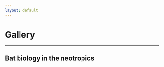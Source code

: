 ```yaml
---
layout: default
---
```

# Gallery
---

## Bat biology in the neotropics

<div class="loader-container">
  <div class="loader"></div>
</div>

<div id="gallery-container" style="display: none;">
  <div class="responsive">
    <div class="gallery">
        <img src="/assets/photos/chiroptology/01_IMG_2563.jpg" loading="lazy" decoding="async" alt="01"
  onclick="openModal();currentSlide(1)">
    </div>
  </div>
  
  <div class="responsive">
    <div class="gallery">
        <img src="/assets/photos/chiroptology/02_IMG_2547.JPG" loading="lazy" decoding="async" alt="02"
  onclick="openModal();currentSlide(2)">
    </div>
  </div>
  
  <div class="responsive">
    <div class="gallery">
        <img src="/assets/photos/chiroptology/03_IMG_5306.JPG" loading="lazy" decoding="async" alt="03"
  onclick="openModal();currentSlide(3)">
    </div>
  </div>
  
  <div class="responsive">
    <div class="gallery">
        <img src="/assets/photos/chiroptology/04_IMG_2406.JPG" loading="lazy" decoding="async" alt="04"
  onclick="openModal();currentSlide(4)">
    </div>
  </div>
  
  <div class="responsive">
    <div class="gallery">
        <img src="/assets/photos/chiroptology/05_IMG_1995.JPG" loading="lazy" decoding="async" alt="05"
  onclick="openModal();currentSlide(5)">
    </div>
  </div>
  
  <div class="responsive">
    <div class="gallery">
        <img src="/assets/photos/chiroptology/06_P1012854.JPG" loading="lazy" decoding="async" alt="06"
  onclick="openModal();currentSlide(6)">
    </div>
  </div>
  
  <div class="responsive">
    <div class="gallery">
        <img src="/assets/photos/chiroptology/07_P1012904.JPG" loading="lazy" decoding="async" alt="07"
  onclick="openModal();currentSlide(7)">
    </div>
  </div>
  
  <div class="responsive">
    <div class="gallery">
        <img src="/assets/photos/chiroptology/08_37499008_Unknown.JPG" loading="lazy" decoding="async" alt="08"
  onclick="openModal();currentSlide(8)">
    </div>
  </div>
  
  <div class="responsive">
    <div class="gallery">
        <img src="/assets/photos/chiroptology/09_IMG_1747.JPG" loading="lazy" decoding="async" alt="09"
  onclick="openModal();currentSlide(9)">
    </div>
  </div>
  
  <div class="responsive">
    <div class="gallery">
        <img src="/assets/photos/chiroptology/10_IMG_3159.JPG" loading="lazy" decoding="async" alt="10"
  onclick="openModal();currentSlide(10)">
    </div>
  </div>
  
  <div class="responsive">
    <div class="gallery">
        <img src="/assets/photos/chiroptology/11_IMG_5163.JPG" loading="lazy" decoding="async" alt="11"
  onclick="openModal();currentSlide(11)">
    </div>
  </div>
  
  <div class="responsive">
    <div class="gallery">
        <img src="/assets/photos/chiroptology/12_IMG_0363.JPG" loading="lazy" decoding="async" alt="12"
  onclick="openModal();currentSlide(12)">
    </div>
  </div>
  
  <div class="responsive">
    <div class="gallery">
        <img src="/assets/photos/chiroptology/13_IMG_2666.JPG" loading="lazy" decoding="async" alt="13"
  onclick="openModal();currentSlide(13)">
    </div>
  </div>
  
  <div class="responsive">
    <div class="gallery">
        <img src="/assets/photos/chiroptology/14_IMG_1759.JPG" loading="lazy" decoding="async" alt="14"
  onclick="openModal();currentSlide(14)">
    </div>
  </div>
  
  <div class="responsive">
    <div class="gallery">
        <img src="/assets/photos/chiroptology/15_IMG_5222.JPG" loading="lazy" decoding="async" alt="15"
  onclick="openModal();currentSlide(15)">
    </div>
  </div>
  
  <div id="myModal" class="modal">
    <span class="close cursor" onclick="closeModal()">&times;</span>
    <div class="modal-content">
  
      <div class="mySlides">
        <img src="/assets/photos/chiroptology/01_IMG_2563.jpg" style="height:auto; width:100%">
      </div>
  
      <div class="mySlides">
        <img src="/assets/photos/chiroptology/02_IMG_2547.JPG" style="height:auto; width:100%">
      </div>
  
      <div class="mySlides">
        <img src="/assets/photos/chiroptology/03_IMG_5306.JPG" style="height:auto; width:100%">
      </div>
      
      <div class="mySlides">
        <img src="/assets/photos/chiroptology/04_IMG_2406.JPG" style="height:auto; width:100%">   
      </div>
        
      <div class="mySlides">
        <img src="/assets/photos/chiroptology/05_IMG_1995.JPG" style="height:auto; width:100%">   
      </div>
  
      <div class="mySlides">
        <img src="/assets/photos/chiroptology/06_P1012854.JPG" style="height:auto; width:100%">   
      </div>
  
      <div class="mySlides">
        <img src="/assets/photos/chiroptology/07_P1012904.JPG" style="height:auto; width:100%">   
      </div>
  
      <div class="mySlides">
        <img src="/assets/photos/chiroptology/08_37499008_Unknown.JPG" style="height:auto; width:100%">   
      </div>
  
      <div class="mySlides">
        <img src="/assets/photos/chiroptology/09_IMG_1747.JPG" style="height:auto; width:100%">   
      </div>
  
      <div class="mySlides">
        <img src="/assets/photos/chiroptology/10_IMG_3159.JPG" style="height:auto; width:100%">   
      </div>
  
      <div class="mySlides">
        <img src="/assets/photos/chiroptology/11_IMG_5163.JPG" style="height:auto; width:100%">  
      </div>
  
      <div class="mySlides">
        <img src="/assets/photos/chiroptology/12_IMG_0363.JPG" style="height:auto; width:100%">   
      </div>
  
      <div class="mySlides">
        <img src="/assets/photos/chiroptology/13_IMG_2666.JPG" style="height:auto; width:100%">   
      </div>
  
      <div class="mySlides">
        <img src="/assets/photos/chiroptology/14_IMG_1759.JPG" style="height:auto; width:100%">   
      </div>
  
      <div class="mySlides">
        <img src="/assets/photos/chiroptology/15_IMG_5222.JPG" style="height:auto; width:100%">   
      </div>
      
      <a class="prev" onclick="plusSlides(-1)">&#10094;</a>
      <a class="next" onclick="plusSlides(1)">&#10095;</a>
  
      <div class="caption-container">
        <p id="caption"></p>
      </div>
    </div>
  </div>
</div>

<script>
  // Get the modal and slideshow elements
  var modal = document.getElementById('myModal');
  var closeButton = modal.querySelector('.close');

  // Slideshow variables
  var slideIndex = 1;

  // Function to open the modal and show the slideshow
  function openModal() {
    modal.style.display = 'block';
    showSlides(slideIndex);
  }

  // Function to close the modal
  function closeModal() {
    modal.style.display = 'none';
  }

  // Function to navigate to the next or previous slide
  function plusSlides(n) {
    showSlides(slideIndex += n);
  }

  // Function to show a specific slide
  function currentSlide(n) {
    showSlides(slideIndex = n);
  }

  // Function to display slides
  function showSlides(n) {
    var i;
    var slides = document.getElementsByClassName("mySlides");
    if (n > slides.length) { slideIndex = 1 }
    if (n < 1) { slideIndex = slides.length }
    for (i = 0; i < slides.length; i++) {
      slides[i].style.display = "none";
    }
    slides[slideIndex - 1].style.display = "block";
  }

  // Event listener for closing the modal
  closeButton.addEventListener('click', closeModal);

  // Close modal if clicked outside the slideshow content
  modal.addEventListener('click', function(event) {
    if (event.target === modal) {
      closeModal();
    }
  });

  // Close modal on pressing Escape key
  document.addEventListener('keydown', function(event) {
    if (event.key === 'Escape' && modal.style.display === 'block') {
      closeModal();
    }
    
    // Keyboard navigation for slideshow
    if (modal.style.display === 'block') {
      if (event.key === 'ArrowLeft') {
        plusSlides(-1);
      } else if (event.key === 'ArrowRight') {
        plusSlides(1);
      }
    }
  });
    
document.addEventListener("DOMContentLoaded", function() {
    // Hide the gallery initially
    document.getElementById("gallery-container").style.display = "none";

    // Display loading symbol
    document.getElementById("loading").style.display = "block";

    // Check if all images are loaded
    var images = document.getElementById("gallery-container").getElementsByTagName("img");
    var loadedCount = 0;

    for (var i = 0; i < images.length; i++) {
        images[i].addEventListener("load", function() {
            loadedCount++;
            if (loadedCount === images.length) {
                // All images loaded, hide loading symbol and show gallery
                document.getElementById("loading").style.display = "none";
                document.getElementById("gallery-container").style.display = "block";
            }
        });
    }
});
</script>

